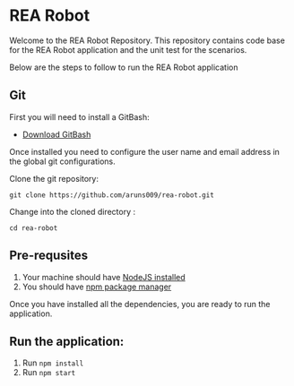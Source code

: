 # REA Robot

Welcome to the REA Robot Repository. This repository contains code base for the REA Robot application and the unit test for the scenarios.

Below are the steps to follow to run the REA Robot application

## Git

First you will need to install a GitBash:

- [Download GitBash](https://git-scm.com/downloads)

Once installed you need to configure the user name and email address in the global git configurations.

Clone the git repository:

```
git clone https://github.com/aruns009/rea-robot.git
```

Change into the cloned directory :

```
cd rea-robot
```
## Pre-requsites 

1. Your machine should have [NodeJS installed](https://nodejs.org/en/download/)
2. You should have [npm package manager](https://www.npmjs.com/get-npm) 

Once you have installed all the dependencies, you are ready to run the application.

## Run the application:

1. Run `npm install`
2. Run `npm start`